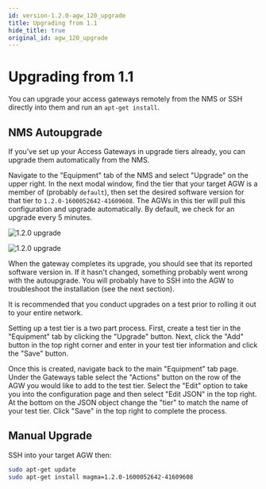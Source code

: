 ```yaml
---
id: version-1.2.0-agw_120_upgrade
title: Upgrading from 1.1
hide_title: true
original_id: agw_120_upgrade
---
```

# Upgrading from 1.1

You can upgrade your access gateways remotely from the NMS or SSH directly
into them and run an `apt-get install`.

## NMS Autoupgrade

If you've set up your Access Gateways in upgrade tiers already, you can upgrade
them automatically from the NMS.

Navigate to the "Equipment" tab of the NMS and select "Upgrade" on the upper
right. In the next modal window, find the tier that your target AGW is a
member of (probably `default`), then set the desired software version for that
tier to `1.2.0-1600052642-41609608`.
The AGWs in this tier will pull this configuration and upgrade automatically.
By default, we check for an upgrade every 5 minutes.

![1.2.0 upgrade](assets/agw_120_1.png)

![1.2.0 upgrade](assets/agw_120_2.png)

When the gateway completes its upgrade, you should see that its reported
software version in. If it hasn't changed, something probably went wrong with
the autoupgrade. You will probably have to SSH into the AGW to troubleshoot
the installation (see the next section).

It is recommended that you conduct upgrades on a test prior to rolling it out to your entire network. 

Setting up a test tier is a two part process. First, create a test tier in the "Equipment" tab by clicking the "Upgrade" button. Next, click the "Add" button in the top right corner and enter in your test tier information and click the "Save" button. 

Once this is created, navigate back to the main "Equipment" tab page. Under the Gateways table select the "Actions" button on the row of the AGW you would like to add to the test tier.  Select the "Edit" option to take you into the configuration page and then select "Edit JSON" in the top right. At the bottom on the JSON object change the "tier" to match the name of your test tier. Click "Save" in the top right to complete the process.  

## Manual Upgrade

SSH into your target AGW then:

```bash
sudo apt-get update
sudo apt-get install magma=1.2.0-1600052642-41609608
```
